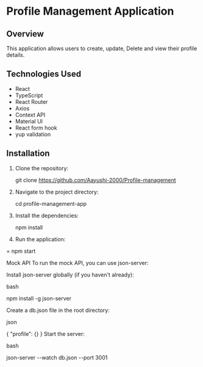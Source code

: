 # Profile Management Application

## Overview

This application allows users to create, update, Delete and view their profile details.

## Technologies Used

- React
- TypeScript
- React Router
- Axios
- Context API
- Material UI
- React form hook 
- yup validation

## Installation

1. Clone the repository:

   git clone https://github.com/Aayushi-2000/Profile-management

2. Navigate to the project directory:

   cd profile-management-app

3. Install the dependencies:

   npm install

4. Run the application:

=  npm start



Mock API
To run the mock API, you can use json-server:

Install json-server globally (if you haven't already):

bash

npm install -g json-server

Create a db.json file in the root directory:

json

{
  "profile": {}
}
Start the server:

bash

json-server --watch db.json --port 3001
